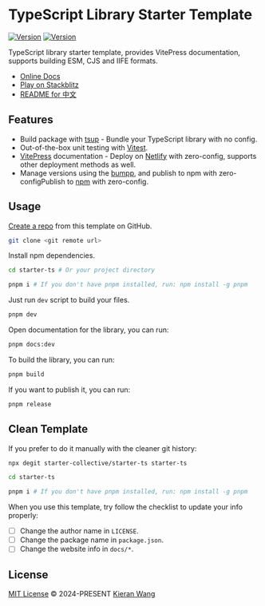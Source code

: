 # TypeScript Library Starter Template

[![Version](https://img.shields.io/github/v/release/starter-collective/starter-ts?style=flat&label=released&color=%2309090b)](https://github.com/starter-collective/starter-ts/releases)
[![Version](https://img.shields.io/npm/v/starter-collective/starter-ts?style=flat&label=npm&color=09090b)](https://www.npmjs.com/package/@kieranwv/utils)

TypeScript library starter template, provides VitePress documentation, supports building ESM, CJS and IIFE formats.

- [Online Docs](https://starter-ts.netlify.app/)
- [Play on Stackblitz](https://stackblitz.com/github/starter-collective/starter-ts)
- [README for 中文](./README.zh.md)

## Features

- Build package with [tsup](https://tsup.egoist.dev/) - Bundle your TypeScript library with no config.
- Out-of-the-box unit testing with [Vitest](https://github.com/vitest-dev/vitest).
- [VitePress](https://vitepress.dev/) documentation - Deploy on [Netlify](https://app.netlify.com/) with zero-config, supports other deployment methods as well.
- Manage versions using the [bumpp](https://github.com/antfu-collective/bumpp), and publish to npm with zero-configPublish to [npm](https://www.npmjs.com) with zero-config.

## Usage

[Create a repo](https://github.com/starter-collective/starter-ts/generate) from this template on GitHub.

```bash
git clone <git remote url>
```

Install npm dependencies.

```bash
cd starter-ts # Or your project directory

pnpm i # If you don't have pnpm installed, run: npm install -g pnpm
```

Just run `dev` script to build your files.

```bash
pnpm dev
```

Open documentation for the library, you can run:

```bash
pnpm docs:dev
```

To build the library, you can run:

```bash
pnpm build
```

If you want to publish it, you can run:

```bash
pnpm release
```

## Clean Template

If you prefer to do it manually with the cleaner git history:

```bash
npx degit starter-collective/starter-ts starter-ts

cd starter-ts

pnpm i # If you don't have pnpm installed, run: npm install -g pnpm
```

When you use this template, try follow the checklist to update your info properly:

- [ ] Change the author name in `LICENSE`.
- [ ] Change the package name in `package.json`.
- [ ] Change the website info in `docs/*`.

## License

[MIT License](./LICENSE) © 2024-PRESENT [Kieran Wang](https://github.com/kieranwv/)
